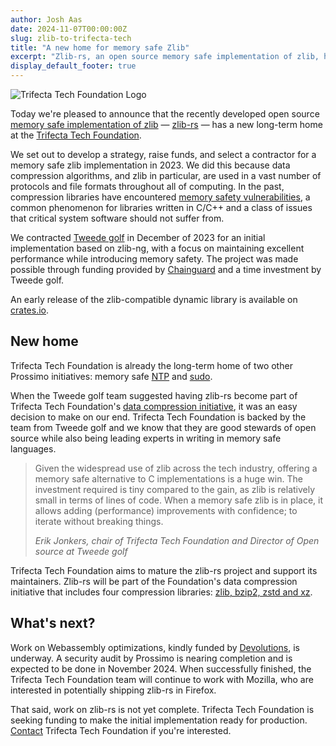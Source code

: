 ```yaml
---
author: Josh Aas
date: 2024-11-07T00:00:00Z
slug: zlib-to-trifecta-tech
title: "A new home for memory safe Zlib"
excerpt: "Zlib-rs, an open source memory safe implementation of zlib, has a new long-term home at the Trifecta Tech Foundation."
display_default_footer: true
---
```


<div class="card border-0 mb-4 pic-quote-right">
    <img alt="Trifecta Tech Foundation Logo" class="mx-auto img-fluid" src="/images/blog/logo-trifecta.png" />
</div>

Today we're pleased to announce that the recently developed open source [memory safe implementation of zlib](https://www.memorysafety.org/initiative/zlib/) &mdash; [zlib-rs](https://github.com/trifectatechfoundation/zlib-rs) &mdash; has a new long-term home at the [Trifecta Tech Foundation](https://trifectatech.org/).

We set out to develop a strategy, raise funds, and select a contractor for a memory safe zlib implementation in 2023. We did this because data compression algorithms, and zlib in particular, are used in a vast number of protocols and file formats throughout all of computing. In the past, compression libraries have encountered [memory safety vulnerabilities](https://www.memorysafety.org/docs/memory-safety/), a common phenomenon for libraries written in C/C++ and a class of issues that critical system software should not suffer from.

We contracted [Tweede golf](https://tweedegolf.nl/) in December of 2023 for an initial implementation based on zlib-ng, with a focus on maintaining excellent performance while introducing memory safety. The project was made possible through funding provided by [Chainguard](https://www.chainguard.dev/) and a time investment by Tweede golf.

An early release of the zlib-compatible dynamic library is available on [crates.io](https://crates.io/crates/libz-rs-sys).

## New home

Trifecta Tech Foundation is already the long-term home of two other Prossimo initiatives: memory safe [NTP](https://github.com/pendulum-project/ntpd-rs) and [sudo](https://github.com/trifectatechfoundation/sudo-rs).

When the Tweede golf team suggested having zlib-rs become part of Trifecta Tech Foundation's [data compression initiative](https://trifectatech.org/initiatives/data-compression/), it was an easy decision to make on our end. Trifecta Tech Foundation is backed by the team from Tweede golf and we know that they are good stewards of open source while also being leading experts in writing in memory safe languages.

<div>
  <blockquote class="blockquote">
    <span class="quote"></span>
    <div class="quote-text">
      <p class="font-italic lh-170">Given the widespread use of zlib across the tech industry, offering a memory safe alternative to C implementations is a huge win. The investment required is tiny compared to the gain, as zlib is relatively small in terms of lines of code. When a memory safe zlib is in place, it allows adding (performance) improvements with confidence; to iterate without breaking things.</p>
      <footer class="blockquote-footer"><cite title="Source Title">Erik Jonkers, chair of Trifecta Tech Foundation and Director of Open source at Tweede golf</cite></footer>
    </div>
  </blockquote>
</div>


Trifecta Tech Foundation aims to mature the zlib-rs project and support its maintainers. Zlib-rs will be part of the Foundation's data compression initiative that includes four compression libraries: [zlib, bzip2, zstd and xz](https://trifectatech.org/initiatives/data-compression/).

## What's next?

Work on Webassembly optimizations, kindly funded by [Devolutions](https://devolutions.net/), is underway. A security audit by Prossimo is nearing completion and is expected to be done in November 2024. When successfully finished, the Trifecta Tech Foundation team will continue to work with Mozilla, who are interested in potentially shipping zlib-rs in Firefox.

That said, work on zlib-rs is not yet complete. Trifecta Tech Foundation is seeking funding to make the initial implementation ready for production. [Contact](mailto:donate@trifectatech.org) Trifecta Tech Foundation if you're interested.
